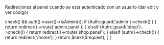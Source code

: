 Redireciones al panel cuando se esta autenticado con un usuario (dar edit y ver código)

<?php

namespace App\Http\Middleware;

use Closure;
use Illuminate\Support\Facades\Auth;

class RedirectIfAuthenticated
{
    /**
     * Handle an incoming request.
     *
     * @param  \Illuminate\Http\Request  $request
     * @param  \Closure  $next
     * @param  string|null  $guard
     * @return mixed
     */
    public function handle($request, Closure $next, $guard = null)
    {
        //dd(Auth::guard('admin')->check() && auth()->user()->isAdmin());
        if (Auth::guard('admin')->check() )
        {
            return redirect()->route('admin.panel');
        }
        elseif (Auth::guard('shop')->check())
        {
            return redirect()->route('shop.panel');
        }
        elseif (auth()->check())
        {
            return redirect('/home');
        }

        return $next($request);
    }
}
